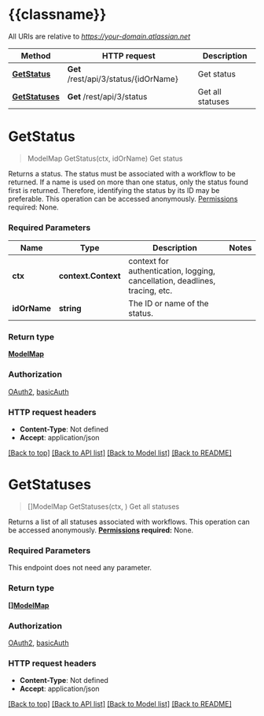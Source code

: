 # {{classname}}

All URIs are relative to *https://your-domain.atlassian.net*

Method | HTTP request | Description
------------- | ------------- | -------------
[**GetStatus**](WorkflowStatusesApi.md#GetStatus) | **Get** /rest/api/3/status/{idOrName} | Get status
[**GetStatuses**](WorkflowStatusesApi.md#GetStatuses) | **Get** /rest/api/3/status | Get all statuses

# **GetStatus**
> ModelMap GetStatus(ctx, idOrName)
Get status

Returns a status. The status must be associated with a workflow to be returned.  If a name is used on more than one status, only the status found first is returned. Therefore, identifying the status by its ID may be preferable.  This operation can be accessed anonymously.  [Permissions](#permissions) required: None.

### Required Parameters

Name | Type | Description  | Notes
------------- | ------------- | ------------- | -------------
 **ctx** | **context.Context** | context for authentication, logging, cancellation, deadlines, tracing, etc.
  **idOrName** | **string**| The ID or name of the status. | 

### Return type

[**ModelMap**](map.md)

### Authorization

[OAuth2](../README.md#OAuth2), [basicAuth](../README.md#basicAuth)

### HTTP request headers

 - **Content-Type**: Not defined
 - **Accept**: application/json

[[Back to top]](#) [[Back to API list]](../README.md#documentation-for-api-endpoints) [[Back to Model list]](../README.md#documentation-for-models) [[Back to README]](../README.md)

# **GetStatuses**
> []ModelMap GetStatuses(ctx, )
Get all statuses

Returns a list of all statuses associated with workflows.  This operation can be accessed anonymously.  **[Permissions](#permissions) required:** None.

### Required Parameters
This endpoint does not need any parameter.

### Return type

[**[]ModelMap**](map.md)

### Authorization

[OAuth2](../README.md#OAuth2), [basicAuth](../README.md#basicAuth)

### HTTP request headers

 - **Content-Type**: Not defined
 - **Accept**: application/json

[[Back to top]](#) [[Back to API list]](../README.md#documentation-for-api-endpoints) [[Back to Model list]](../README.md#documentation-for-models) [[Back to README]](../README.md)

